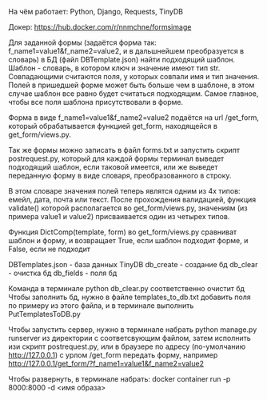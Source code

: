 На чём работает: Python, Django, Requests, TinyDB

Докер: https://hub.docker.com/r/nnmchne/formsimage

Для заданной формы (задаётся форма так: f_name1=value1&f_name2=value2, и в дальшнейшем преобразуется в словарь) в БД (файл DBTemplate.json) найти подходящий шаблон.
Шаблон - словарь, в котором ключ и значение имеют тип str. Совпадающими считаются поля, у которых совпали имя и тип значения. 
Полей в пришедшей форме может быть больше чем в шаблоне, в этом случае шаблон все равно будет считаться подходящим.
Самое главное, чтобы все поля шаблона присутствовали в форме. 

Форма в виде f_name1=value1&f_name2=value2 подаётся на url /get_form, который обрабатывается функцией get_form, находящейся в get_form/views.py.

Так же формы можно записать в файл forms.txt и запустить скрипт postrequest.py, который для каждой формы терминал выведет подходящий
шаблон, если таковой имеется, или же выведет переданную форму в виде словаря, преобразованного в строку. 

В этом словаре значения полей теперь являтся одним из 4х типов: емейл, дата, почта или текст. После прохождения валидацией, функция validate() которой располагается 
во get_form/views.py, значениям (из примера value1 и value2) присваивается один из четырех типов.

Функция DictComp(template, form) во get_form/views.py сравниват шаблон и форму, и возвращает True, если шаблон подходит форме,
и False, если не подходит


DBTemplates.json - база данных TinyDB
db_create - создание бд
db_clear - очистка бд
db_fields - поля бд

Команда в терминале python db_clear.py соответственно очистит бд
Чтобы заполнить бд, нужно в файле templates_to_db.txt добавить поля по примеру из этого файла, и в терминале выполнить PutTemplatesToDB.py

Чтобы запустить сервер, нужно в терминале набрать python manage.py runserver из директории с соответсвующим файлом, затем исполнить изи скрипт postrequest.py,
или в браузере по адресу (по-умолчанию http://127.0.0.1) с урлом /get_form передать форму, например http://127.0.0.1/get_form/?f_name1=value1&f_name2=value2

Чтобы развернуть, в терминале набрать:
docker container run -p 8000:8000 -d <имя образа>
